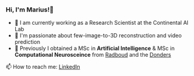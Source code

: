 ### Hi, I'm Marius!👋

* :robot: I am currently working as a Research Scientist at the Continental AI Lab
* :rocket: I'm passionate about few-image-to-3D reconstruction and video prediction
* :brain: Previously I obtained a MSc in **Artificial Intelligence** & MSc in **Computational Neurosceince** from [Radboud](https://www.ru.nl/en) and the [Donders](https://www.ru.nl/en/donders-institute)

📫 How to reach me: [LinkedIn](https://www.linkedin.com/in/marius-kaestingschaefer/)


